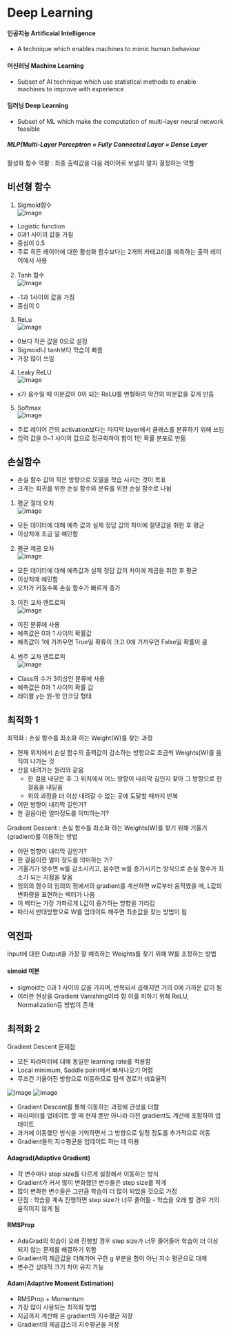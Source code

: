 # Deep Learning
#### 인공지능 Artificaial Intelligence

- A technique which enables machines to mimic human behaviour

#### 머신러닝 Machine Learning

- Subset of AI technique which use statistical methods to enable machines to improve with experience

#### 딥러닝 Deep Learning

- Subset of ML which make the computation of multi-layer neural network feasible

##### MLP(Multi-Layer Perceptron = Fully Connected Layer = Dense Layer

활성화 함수 역활 : 최종 출력값을 다음 레이어로 보낼지 말지 결정하는 역할

## 비선형 함수
1. Sigmoid함수  
![image](https://github.com/user-attachments/assets/ffe2ea44-e04f-4fa0-a5e6-3b66c73ee4c4)  
- Logistic function
- 0과1 사이의 값을 가짐
- 중심이 0.5
- 주로 히든 레이어에 대한 활성화 함수보다는 2개의 카테고리를 예측하는 출력 레이어에서 사용
2. Tanh 함수  
![image](https://github.com/user-attachments/assets/e7889098-8cb0-4556-b241-298906d507a7)  
- -1과 1사이의 값을 가짐
- 중심이 0
3. ReLu  
![image](https://github.com/user-attachments/assets/890cdc57-fc47-4743-a022-f7140b0d95f2)
- 0보다 작은 값을 0으로 설정
- Sigmoid나 tanh보다 학습이 빠름
- 가장 많이 쓰임
4. Leaky ReLU  
![image](https://github.com/user-attachments/assets/b4bd3cbb-2b64-46ae-a7ca-0f32c6477d08)
- x가 음수일 때 미분값이 0이 되는 ReLU를 변형하여 약간의 미분값을 갖게 만듬
5. Softmax  
![image](https://github.com/user-attachments/assets/7b4b4248-238d-4122-8b30-e81f97ee7652)
- 주로 레이어 간의 activation보다는 마지막 layer에서 클래스를 분류하기 위해 쓰임
- 입력 값을 0~1 사이의 값으로 정규화하여 합이 1인 확률 분포로 만듦

## 손실함수
- 손실 함수 값이 작은 방향으로 모델을 학습 시키는 것이 목표
- 크게는 회귀를 위한 손실 함수와 분류를 위한 손실 함수로 나뉨

1. 평균 절대 오차  
![image](https://github.com/user-attachments/assets/a3ba4667-e822-45d2-812d-95df5ccca828)
- 모든 데이터에 대해 예측 값과 실제 정답 값의 차이에 절댓값을 취한 후 평균
- 이상치에 조금 덜 예민함
2. 평균 제곱 오차  
![image](https://github.com/user-attachments/assets/288aa3f2-7a0a-4293-a193-a49ba000d17f)
- 모든 데이터에 대해 예측값과 실제 정답 값의 차이에 제곱을 취한 후 평균
- 이상치에 예민함
- 오차가 커질수록 손실 함수가 빠르게 증가
3. 이진 교차 엔트로피  
![image](https://github.com/user-attachments/assets/3cefde90-1338-462f-917f-4af2f23fdd57)
- 이진 분류에 사용
- 예측값은 0과 1 사이의 확률값
- 예측값이 1에 가까우면 True일 확류이 크고 0에 가까우면 False일 확률이 큼
4. 범주 교차 엔트로피  
![image](https://github.com/user-attachments/assets/78239a11-fea3-4b4b-99b1-a31827cbc6a6)
- Class의 수가 3이상인 분류에 사용
- 예측값은 0과 1 사이의 확률 값
- 레이블 y는 원-핫 인코딩 형태

## 최적화 1
최적화 : 손실 함수를 최소화 하는 Weight(W)를 찾는 과정

- 현재 위치에서 손실 함수의 출력값이 감소하는 방향으로 조금씩 Weights(W)를 움직여 나가는 것
- 산을 내려가는 원리와 같음
  - 한 걸음 내딛은 후 그 위치에서 어느 방향이 내리막 길인지 찾아 그 방향으로 한 걸음을 내딛음
  - 위의 과정을 더 이상 내려갈 수 없는 곳에 도달할 때까지 반복
- 어떤 방향이 내리막 길인가?
- 한 걸음이란 얼마정도를 의미하는가?

 Gradient Descent : 손실 함수를 최소화 하는 Weights(W)를 찾기 위해 기울기(gradient)를 이용하는 방법
 - 어떤 방향이 내리막 길인가?
 - 한 걸음이란 얼마 정도를 의미하는 가?
 - 기울기가 양수면 w를 감소시키고, 음수면 w를 증가시키는 방식으로 손실 함수가 최소가 되는 지점을 찾음
- 임의의 함수의 임의의 점에서의 gradient를 계산하면 w로부터 움직였을 때, L값의 변화량을 표현하는 벡터가 나옴
- 이 벡터는 가장 가파르게 L값이 증가하는 방향을 가리킴
- 따라서 반대방향으로 W를 업데이트 해주면 최솟값을 찾는 방법이 됨
   
## 역전파
Input에 대한 Output을 가장 잘 예측하는 Weights를 찾기 위해 W를 조정하는 방법

#### simoid 미분
- sigmoid는 0과 1 사이의 값을 가지며, 반복되서 곱해지면 거의 0에 가까운 값이 됨
- 이러한 현상을 Gradient Vanishing이라 함 이를 피하기 위해 ReLU, Normalization등 방법이 존재

## 최적화 2

Gradient Descent 문제점
- 모든 파라미터에 대해 동일한 learning rate를 적용함
- Local minimum, Saddle point에서 빠져나오기 어렵
- 무조건 기울어진 방향으로 이동하므로 탐색 경로가 비효율적

![image](https://github.com/user-attachments/assets/137236c9-fa3c-4c7f-9d4b-ba6f1d2aec28)
![image](https://github.com/user-attachments/assets/0e26e452-073c-4a73-9545-691317a2ecb7)

- Gradient Descent를 통해 이동하는 과정에 관성을 더함
- 파라미터를 업데이트 할 때 현재 뿐만 아니라 이전 gradient도 계산에 포함하여 업데이트
- 과거에 이동했던 방식을 기억하면서 그 방향으로 일정 정도를 추가적으로 이동
- Gradient들의 지수평균을 업데이트 하는 데 이용

#### Adagrad(Adaptive Gradient)
- 각 변수마다 step size를 다르게 설정해서 이동하는 방식
- Gradient가 커서 많이 변화했던 변수들은 step size를 작게
- 많이 변화한 변수들은 그만큼 학습이 더 많이 되었을 것으로 가정
- 단점 : 학습을 계속 진행하면 step size가 너무 줄어듦 - 학습을 오래 할 경우 거의 움직이지 않게 됨

#### RMSProp
- AdaGrad의 학습이 오래 진행할 경우 step size가 너무 줄어들어 학습이 더 이상 되지 않는 문제를 해결하기 위함
- Gradient의 제곱값을 더해가며 구한 g 부분을 합이 아닌 지수 평균으로 대체
- 변수간 상대적 크기 차이 유지 가능

#### Adam(Adaptive Moment Estimation)
- RMSProp + Momentum
- 가장 많이 사용되는 최적화 방법
- 지금까지 계산해 온 gradient의 지수평균 저장
- Gradient의 제곱갑스이 지수평균을 저장


